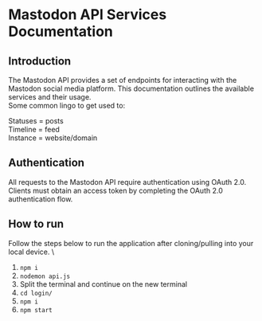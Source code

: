 # Mastodon API Services Documentation

## Introduction
The Mastodon API provides a set of endpoints for interacting with the Mastodon social media platform. This documentation outlines the available services and their usage. \
Some common lingo to get used to: 

Statuses = posts \
Timeline = feed \
Instance = website/domain 

## Authentication
All requests to the Mastodon API require authentication using OAuth 2.0. Clients must obtain an access token by completing the OAuth 2.0 authentication flow.

## How to run
Follow the steps below to run the application after cloning/pulling into your local device. \

1) `npm i`
2) `nodemon api.js`
3) Split the terminal and continue on the new terminal
4) `cd login/`
5) `npm i`
6) `npm start`
